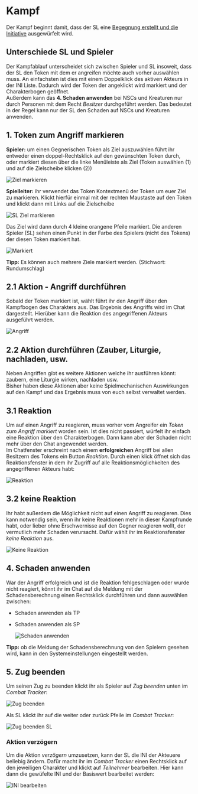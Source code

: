 # Kampf
Der Kampf beginnt damit, dass der SL eine [Begegnung erstellt und die Initiative](https://github.com/Plushtoast/dsa5-foundryVTT/wiki/de-Begegnung_und_Initiative) ausgewürfelt wird.  

## Unterschiede SL und Spieler
Der Kampfablauf unterscheidet sich zwischen Spieler und SL insoweit, dass der SL den Token mit dem er angreifen möchte auch vorher auswählen muss. An einfachsten ist dies mit einem Doppelklick des aktiven Akteurs in der INI Liste. Dadurch wird der Token der angeklickt wird markiert und der Charakterbogen geöffnet.  
Außerdem kann das **4. Schaden anwenden** bei NSCs und Kreaturen nur durch Personen mit dem Recht *Besitzer* durchgeführt werden. Das bedeutet in der Regel kann nur der SL den Schaden auf NSCs und Kreaturen anwenden.

## 1. Token zum Angriff markieren
**Spieler:** um einen Gegnerischen Token als Ziel auszuwählen führt ihr entweder einen doppel-Rechtsklick auf den gewünschten Token durch, oder markiert diesen über die linke Menüleiste als Ziel (Token auswählen (1) und auf die Zielscheibe klicken (2))
  
  ![Ziel markieren](https://user-images.githubusercontent.com/80099175/113664976-fc844400-96ac-11eb-9495-3343ef85a55b.png)
  
**Spielleiter:** ihr verwendet das Token Kontextmenü der Token um euer Ziel zu markieren. Klickt hierfür einmal mit der rechten Maustaste auf den Token und klickt dann mit Links auf die Zielscheibe 
    
  ![SL Ziel markieren](https://user-images.githubusercontent.com/80099175/113664250-b7134700-96ab-11eb-908a-f04368f3cf32.png)
  
Das Ziel wird dann durch 4 kleine orangene Pfeile markiert. Die anderen Spieler (SL) sehen einen Punkt in der Farbe des Spielers (nicht des Tokens) der diesen Token markiert hat.
  
  ![Markiert](https://user-images.githubusercontent.com/80099175/113664857-c941b500-96ac-11eb-8f82-c99a59523735.png)
  
**Tipp:** Es können auch mehrere Ziele markiert werden. (Stichwort: Rundumschlag)
  
## 2.1 Aktion - Angriff durchführen
Sobald der Token markiert ist, wählt führt ihr den Angriff über den Kampfbogen des Charakters aus.
Das Ergebnis des Angriffs wird im Chat dargestellt. Hierüber kann die Reaktion des angegriffenen Akteurs ausgeführt werden.  
  
  ![Angriff](https://user-images.githubusercontent.com/80099175/113664761-a1525180-96ac-11eb-87c9-ed45d04dd0eb.png)

## 2.2 Aktion durchführen (Zauber, Liturgie, nachladen, usw.
Neben Angriffen gibt es weitere Aktionen welche ihr ausführen könnt: zaubern, eine Liturgie wirken, nachladen usw.  
Bisher haben diese Aktionen aber keine Spielmechanischen Auswirkungen auf den Kampf und das Ergebnis muss von euch selbst verwaltet werden.   

## 3.1 Reaktion 
Um auf einen Angriff zu reagieren, muss vorher vom Angreifer ein *Token zum Angriff markiert* worden sein. Ist dies nicht passiert, würfelt ihr einfach eine  Reaktion über den Charakterbogen. Dann kann aber der Schaden nicht mehr über den Chat angewendet werden.  
Im Chatfenster erschreint nach einem **erfolgreichen** Angriff bei allen Besitzern des Tokens ein Button *Reaktion*. Durch einen klick öffnet sich das Reaktionsfenster in dem ihr Zugriff auf alle Reaktionsmöglichkeiten des angegriffenen Akteurs habt:
  
  ![Reaktion](https://user-images.githubusercontent.com/80099175/113664454-0e191c00-96ac-11eb-8517-c29201d34cd6.png)
  
## 3.2 keine Reaktion
Ihr habt außerdem die Möglichkeit nicht auf einen Angriff zu reagieren. Dies kann notwendig sein, wenn ihr keine Reaktionen mehr in dieser Kampfrunde habt, oder lieber ohne Erschwernisse auf den Gegner reagieren wollt, der vermutlich mehr Schaden verursacht. Dafür wählt ihr im Reaktionsfenster *keine Reaktion* aus.

  ![Keine Reaktion](https://user-images.githubusercontent.com/80099175/113666128-0a3ac900-96af-11eb-81c9-335d59962939.png)

## 4. Schaden anwenden
War der Angriff erfolgreich und ist die Reaktion fehlgeschlagen oder wurde nicht reagiert, könnt ihr im Chat auf die Meldung mit der Schadensberechnung einen Rechtsklick durchführen und dann auswählen zwischen:
* Schaden anwenden als TP
* Schaden anwenden als SP
  
  ![Schaden anwenden](https://user-images.githubusercontent.com/80099175/113665400-b4b1ec80-96ad-11eb-8c14-26b1d3cd68dc.png)
  
**Tipp:** ob die Meldung der Schadensberechnung von den Spielern gesehen wird, kann in den Systemeinstellungen eingestellt werden.

## 5. Zug beenden
Um seinen Zug zu beenden klickt ihr als Spieler auf *Zug beenden* unten im *Combat Tracker*:
  
  ![Zug beenden](https://user-images.githubusercontent.com/80099175/113665819-723cdf80-96ae-11eb-8231-3fe98c61b67c.png)

Als SL klickt ihr auf die weiter oder zurück Pfeile im *Combat Tracker*:
  
  ![Zug beenden SL](https://user-images.githubusercontent.com/80099175/113665923-9dbfca00-96ae-11eb-9b8b-28fbe446d549.png)

### Aktion verzögern
Um die Aktion *verzögern* umzusetzen, kann der SL die INI der Akteuere beliebig ändern. Dafür macht ihr im *Combat Tracker* einen Rechtsklick auf den jeweiligen Charakter und  klickt auf *Teilnehmer* bearbeiten. Hier kann dann die gewüfelte INI und der Basiswert bearbeitet werden:
  
  ![INI bearbeiten](https://user-images.githubusercontent.com/80099175/113668704-ec6f6300-96b2-11eb-94e1-93c9abb1f049.png)
